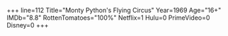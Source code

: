 +++
line=112
Title="Monty Python's Flying Circus"
Year=1969
Age="16+"
IMDb="8.8"
RottenTomatoes="100%"
Netflix=1
Hulu=0
PrimeVideo=0
Disney=0
+++

